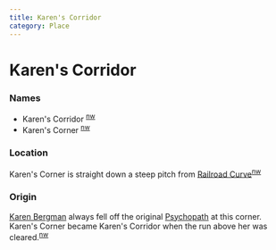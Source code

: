 ```yaml
---
title: Karen's Corridor
category: Place
---
```

# Karen's Corridor
### Names

- Karen's Corridor <sup>[nw][]</sup>
- Karen's Corner <sup>[nw][]</sup>

### Location

Karen's Corner is straight down a steep pitch from [Railroad Curve](/Area/Railroad-Curve)<sup>[nw][]</sup>

### Origin

[Karen Bergman](/Person/Karen-Bergman) always fell off the original [Psychopath](/Run/Psychopath) at this corner. Karen's Corner became Karen's Corridor when the run above her was cleared.<sup>[nw][]</sup>


[nw]: Names-Walt "Meany Names by Walter Little, 1984"
